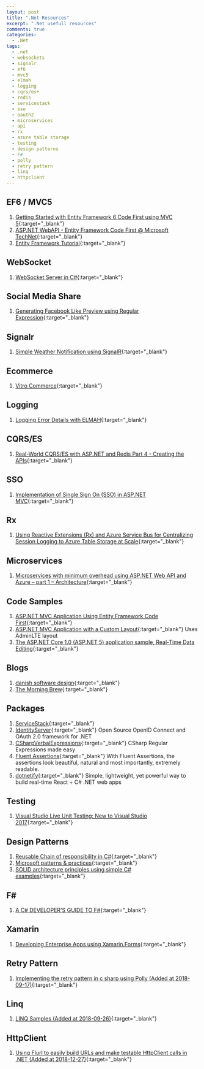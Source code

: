 ```yaml
---
layout: post
title: ".Net Resources"
excerpt: ".Net usefull resources"
comments: true
categories:
  - .Net
tags: 
  - .net
  - websockets
  - signalr
  - ef6
  - mvc5
  - elmah
  - logging
  - cqrs/es+
  - redis
  - servicestack
  - sso
  - oauth2
  - microservices
  - api
  - rx
  - azure table storage
  - testing
  - design patterns
  - F#
  - polly
  - retry pattern
  - linq
  - httpclient
---
```


## EF6 / MVC5

1. [Getting Started with Entity Framework 6 Code First using MVC 5](http://www.asp.net/mvc/overview/getting-started/getting-started-with-ef-using-mvc/creating-an-entity-framework-data-model-for-an-asp-net-mvc-application){:target="_blank"}
1. [ASP.NET WebAPI - Entity Framework Code First @ Microsoft TechNet](http://social.technet.microsoft.com/wiki/contents/articles/26795.asp-net-webapi-entity-framework-code-first.aspx){:target="_blank"}
1. [Entity Framework Tutorial](http://www.entityframeworktutorial.net/){:target="_blank"}

## WebSocket

1. [WebSocket Server in C#](http://www.codeproject.com/Articles/1063910/WebSocket-Server-in-Csharp){:target="_blank"}

## Social Media Share

1. [Generating Facebook Like Preview using Regular Expression](http://www.codeproject.com/Articles/1120681/Generating-Facebook-Like-Preview-using-Regular-Exp){:target="_blank"}

## Signalr

1. [Simple Weather Notification using SignalR](http://www.codeproject.com/Articles/1115408/Simple-Weather-Notification-using-SignalR){:target="_blank"}

## Ecommerce

1. [Vitro Commerce](https://github.com/VirtoCommerce/vc-platform){:target="_blank"} 

## Logging

1. [Logging Error Details with ELMAH](http://www.asp.net/web-forms/overview/older-versions-getting-started/deploying-web-site-projects/logging-error-details-with-elmah-cs){:target="_blank"}

## CQRS/ES

1. [Real-World CQRS/ES with ASP.NET and Redis Part 4 - Creating the APIs](https://www.exceptionnotfound.net/real-world-cqrs-es-with-asp-net-and-redis-part-4-creating-the-apis/){:target="_blank"}

## SSO

1. [Implementation of Single Sign On (SSO) in ASP.NET MVC](http://www.codeproject.com/Articles/1140228/Implementation-of-Single-Sign-On-SSO-in-ASP-NET-MV){:target="_blank"}

## Rx

1. [Using Reactive Extensions (Rx) and Azure Service Bus for Centralizing Session Logging to Azure Table Storage at Scale](https://blogs.msdn.microsoft.com/mgrichard/2014/05/08/using-reactive-extensions-rx-and-azure-service-bus-for-centralizing-session-logging-to-azure-table-storage-at-scale/){:target="_blank"}

## Microservices

1. [Microservices with minimum overhead using ASP.NET Web API and Azure – part 1 – Architecture](https://www.future-processing.pl/blog/microservices-with-web-api-and-azure-architecture/){:target="_blank"}

## Code Samples

1. [ASP.NET MVC Application Using Entity Framework Code First](https://code.msdn.microsoft.com/ASPNET-MVC-Application-b01a9fe8?SRC=VSIDE){:target="_blank"}
1. [ASP.NET MVC Application with a Custom Layout](https://code.msdn.microsoft.com/ASPNET-MVC-Application-b4b0dc3f){:target="_blank"} Uses AdminLTE layout
1. [The ASP.NET Core 1.0 (ASP.NET 5) application sample, Real-Time Data Editing](https://code.msdn.microsoft.com/The-ASPNET-vNext-Real-Time-b1d27fe4){:target="_blank"}

## Blogs

1. [danish software design](http://blog.ploeh.dk/){:target="_blank"}
1. [The Morning Brew](http://blog.cwa.me.uk/){:target="_blank"}

## Packages

1. [ServiceStack](https://servicestack.net/){:target="_blank"}
1. [IdentityServer](https://identityserver.io/){:target="_blank"} Open Source OpenID Connect and OAuth 2.0 framework for .NET
1. [CSharpVerbalExpressions](https://github.com/VerbalExpressions/CSharpVerbalExpressions){:target="_blank"} CSharp Regular Expressions made easy
1. [Fluent Assertions](http://www.fluentassertions.com/){:target="_blank"} With Fluent Assertions, the assertions look beautiful, natural and most importantly, extremely readable.
1. [dotnetify](http://dotnetify.net/react/){:target="_blank"} Simple, lightweight, yet powerful way to build real-time React + C# .NET web apps

## Testing

1. [Visual Studio Live Unit Testing: New to Visual Studio 2017](https://blog.couchbase.com/visual-studio-live-unit-testing-2017/){:target="_blank"}

## Design Patterns

1. [Reusable Chain of responsibility in C#](https://www.codeproject.com/Articles/743783/Reusable-Chain-of-responsibility-in-Csharp){:target="_blank"}
1. [Microsoft patterns & practices](https://msdn.microsoft.com/en-us/library/ff921345.aspx){:target="_blank"}
1. [SOLID architecture principles using simple C# examples](https://www.codeproject.com/Articles/703634/SOLID-architecture-principles-using-simple-Csharp){:target="_blank"}

## F#

1. [A C# DEVELOPER'S GUIDE TO F#](http://connelhooley.uk/blog/2017/04/10/f-sharp-guide){:target="_blank"}

## Xamarin

1. [Developing Enterprise Apps using Xamarin.Forms](https://blog.xamarin.com/developing-enterprise-apps-using-xamarin-forms/){:target="_blank"}

## Retry Pattern

1. [Implementing the retry pattern in c sharp using Polly (Added at 2018-09-17)](https://alastaircrabtree.com/implementing-the-retry-pattern-using-polly/){:target="_blank"}

## Linq

1. [LINQ Samples (Added at 2018-09-26)](https://linqsamples.com/){:target="_blank"}

## HttpClient

1. [Using Flurl to easily build URLs and make testable HttpClient calls in .NET (Added at 2018-12-27)](https://www.hanselman.com/blog/UsingFlurlToEasilyBuildURLsAndMakeTestableHttpClientCallsInNET.aspx){:target="_blank"}
